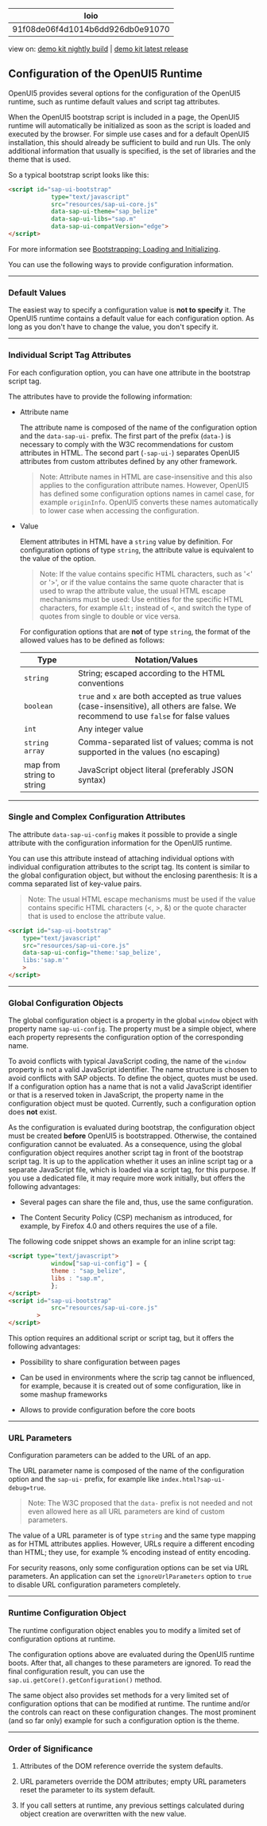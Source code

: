 <!-- loio91f08de06f4d1014b6dd926db0e91070 -->

| loio |
| -----|
| 91f08de06f4d1014b6dd926db0e91070 |

<div id="loio">

view on: [demo kit nightly build](https://openui5nightly.hana.ondemand.com/#/topic/91f08de06f4d1014b6dd926db0e91070) | [demo kit latest release](https://openui5.hana.ondemand.com/#/topic/91f08de06f4d1014b6dd926db0e91070)</div>

## Configuration of the OpenUI5 Runtime

OpenUI5 provides several options for the configuration of the OpenUI5 runtime, such as runtime default values and script tag attributes.

When the OpenUI5 bootstrap script is included in a page, the OpenUI5 runtime will automatically be initialized as soon as the script is loaded and executed by the browser. For simple use cases and for a default OpenUI5 installation, this should already be sufficient to build and run UIs. The only additional information that usually is specified, is the set of libraries and the theme that is used.

So a typical bootstrap script looks like this:

``` html
<script id="sap-ui-bootstrap"
            type="text/javascript"
            src="resources/sap-ui-core.js"
            data-sap-ui-theme="sap_belize"
            data-sap-ui-libs="sap.m"
            data-sap-ui-compatVersion="edge">
</script>
```

For more information see [Bootstrapping: Loading and Initializing](Bootstrapping_Loading_and_Initializing__a04b0d1.md).

You can use the following ways to provide configuration information.

***

### Default Values

The easiest way to specify a configuration value is **not to specify** it. The OpenUI5 runtime contains a default value for each configuration option. As long as you don't have to change the value, you don't specify it.

***

### Individual Script Tag Attributes

For each configuration option, you can have one attribute in the bootstrap script tag.

The attributes have to provide the following information:

-   Attribute name

    The attribute name is composed of the name of the configuration option and the `data-sap-ui-` prefix. The first part of the prefix \(`data-`\) is necessary to comply with the W3C recommendations for custom attributes in HTML. The second part \(`-sap-ui-`\) separates OpenUI5 attributes from custom attributes defined by any other framework.

    > Note:
    > Attribute names in HTML are case-insensitive and this also applies to the configuration attribute names. However, OpenUI5 has defined some configuration options names in camel case, for example `originInfo`. OpenUI5 converts these names automatically to lower case when accessing the configuration.
    > 
    > 

-   Value

    Element attributes in HTML have a `string` value by definition. For configuration options of type `string`, the attribute value is equivalent to the value of the option.

    > Note:
    > If the value contains specific HTML characters, such as '<' or '\>', or if the value contains the same quote character that is used to wrap the attribute value, the usual HTML escape mechanisms must be used: Use entities for the specific HTML characters, for example `&lt;` instead of `<`, and switch the type of quotes from single to double or vice versa.
    > 
    > 

    For configuration options that are **not** of type `string`, the format of the allowed values has to be defined as follows:

    |Type|Notation/Values|
    |----|---------------|
    |`string`|String; escaped according to the HTML conventions|
    |`boolean`|`true` and `x` are both accepted as true values \(case-insensitive\), all others are false. We recommend to use `false` for false values|
    |`int`|Any integer value|
    |`string array`|Comma-separated list of values; comma is not supported in the values \(no escaping\)|
    |map from string to string|JavaScript object literal \(preferably JSON syntax\)|


***

### Single and Complex Configuration Attributes

The attribute `data-sap-ui-config` makes it possible to provide a single attribute with the configuration information for the OpenUI5 runtime.

You can use this attribute instead of attaching individual options with individual configuration attributes to the script tag. Its content is similar to the global configuration object, but without the enclosing parenthesis: It is a comma separated list of key-value pairs.

> Note:
> The usual HTML escape mechanisms must be used if the value contains specific HTML characters \(<, \>, &\) or the quote character that is used to enclose the attribute value.
> 
> 

``` html
<script id="sap-ui-bootstrap"
	type="text/javascript"
	src="resources/sap-ui-core.js"
	data-sap-ui-config="theme:'sap_belize',
	libs:'sap.m'"
	>
</script>
```

***

### Global Configuration Objects

The global configuration object is a property in the global `window` object with property name `sap-ui-config`. The property must be a simple object, where each property represents the configuration option of the corresponding name.

To avoid conflicts with typical JavaScript coding, the name of the `window` property is not a valid JavaScript identifier. The name structure is chosen to avoid conflicts with SAP objects. To define the object, quotes must be used. If a configuration option has a name that is not a valid JavaScript identifier or that is a reserved token in JavaScript, the property name in the configuration object must be quoted. Currently, such a configuration option does **not** exist.

As the configuration is evaluated during bootstrap, the configuration object must be created **before** OpenUI5 is bootstrapped. Otherwise, the contained configuration cannot be evaluated. As a consequence, using the global configuration object requires another script tag in front of the bootstrap script tag. It is up to the application whether it uses an inline script tag or a separate JavaScript file, which is loaded via a script tag, for this purpose. If you use a dedicated file, it may require more work initially, but offers the following advantages:

-   Several pages can share the file and, thus, use the same configuration.

-   The Content Security Policy \(CSP\) mechanism as introduced, for example, by Firefox 4.0 and others requires the use of a file.


The following code snippet shows an example for an inline script tag:

``` html
<script type="text/javascript">
            window["sap-ui-config"] = {
			theme : "sap_belize",
			libs : "sap.m",
            };
</script>
<script id="sap-ui-bootstrap" 
            src="resources/sap-ui-core.js"
		>
</script>
```

This option requires an additional script or script tag, but it offers the following advantages:

-   Possibility to share configuration between pages

-   Can be used in environments where the scrip tag cannot be influenced, for example, because it is created out of some configuration, like in some mashup frameworks

-   Allows to provide configuration before the core boots


***

### URL Parameters

Configuration parameters can be added to the URL of an app.

The URL parameter name is composed of the name of the configuration option and the `sap-ui-` prefix, for example like `index.html?sap-ui-debug=true`.

> Note:
> The W3C proposed that the `data-` prefix is not needed and not even allowed here as all URL parameters are kind of custom parameters.
> 
> 

The value of a URL parameter is of type `string` and the same type mapping as for HTML attributes applies. However, URLs require a different encoding than HTML; they use, for example % encoding instead of entity encoding.

For security reasons, only some configuration options can be set via URL parameters. An application can set the `ignoreUrlParameters` option to `true` to disable URL configuration parameters completely.

***

### Runtime Configuration Object

The runtime configuration object enables you to modify a limited set of configuration options at runtime.

The configuration options above are evaluated during the OpenUI5 runtime boots. After that, all changes to these parameters are ignored. To read the final configuration result, you can use the `sap.ui.getCore().getConfiguration()` method.

The same object also provides set methods for a very limited set of configuration options that can be modified at runtime. The runtime and/or the controls can react on these configuration changes. The most prominent \(and so far only\) example for such a configuration option is the theme.

***

### Order of Significance

1.  Attributes of the DOM reference override the system defaults.

2.  URL parameters override the DOM attributes; empty URL parameters reset the parameter to its system default.

3.  If you call setters at runtime, any previous settings calculated during object creation are overwritten with the new value.


